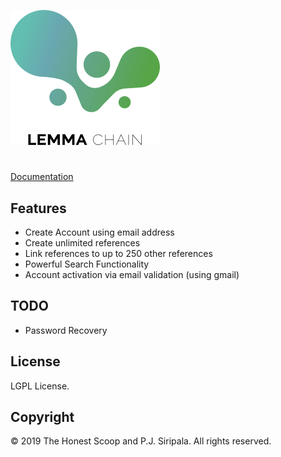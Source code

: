 
![Lemma-Chain](https://github.com/thehonestscoop/lemma-chain/raw/master/logo.png)

# 

[Documentation](https://thehonestscoop.com/docs/lemma-chain)

## Features

* Create Account using email address
* Create unlimited references
* Link references to up to 250 other references
* Powerful Search Functionality
* Account activation via email validation (using gmail)

## TODO

* Password Recovery

## License

LGPL License.


## Copyright

© 2019 The Honest Scoop and P.J. Siripala. All rights reserved.